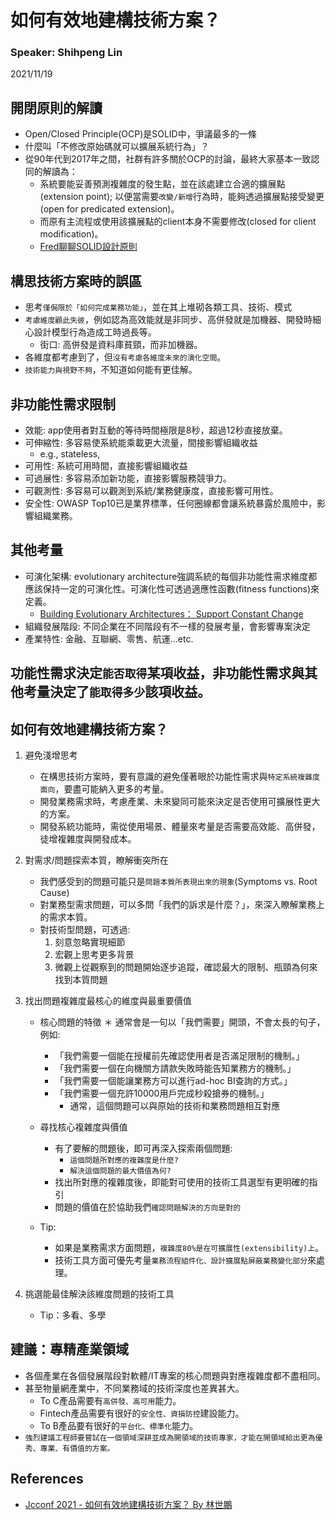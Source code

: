 # 如何有效地建構技術方案？

### Speaker: Shihpeng Lin

2021/11/19

## 開閉原則的解讀

* Open/Closed Principle(OCP)是SOLID中，爭議最多的一條
* 什麼叫「不修改原始碼就可以擴展系統行為」？
* 從90年代到2017年之間，社群有許多關於OCP的討論，最終大家基本一致認同的解讀為：
    * 系統要能妥善預測複雜度的發生點，並在該處建立合適的擴展點(extension point); 以便當需要`改變/新增`行為時，能夠透過擴展點接受變更(open for predicated extension)。
    * 而原有主流程或使用該擴展點的client本身不需要修改(closed for client modification)。
    * [Fred聊聊SOLID設計原則](https://youtu.be/e0UOuQ_lCUY)

## 構思技術方案時的誤區

* 思考`僅侷限於「如何完成業務功能」`，並在其上堆砌各類工具、技術、模式
* `考慮維度顧此失彼`，例如認為高效能就是非同步、高併發就是加機器、開發時細心設計模型行為造成工時過長等。
    * 街口: 高併發是資料庫貧頸，而非加機器。
* 各維度都考慮到了，但`沒有考慮各維度未來的演化空間`。
* `技術能力與視野不夠`，不知道如何能有更佳解。

## 非功能性需求限制

* 效能: app使用者對互動的等待時間極限是8秒，超過12秒直接放棄。
* 可伸縮性: 多容易使系統能乘載更大流量，間接影響組織收益
    * e.g., stateless,
* 可用性: 系統可用時間，直接影響組織收益
* 可過展性: 多容易添加新功能，直接影響服務競爭力。
* 可觀測性: 多容易可以觀測到系統/業務健康度，直接影響可用性。
* 安全性: OWASP Top10已是業界標準，任何圈線都會讓系統暴露於風險中，影響組織業務。

## 其他考量

* 可演化架構: evolutionary architecture強調系統的每個非功能性需求維度都應該保持一定的可演化性。可演化性可透過適應性函數(fitness functions)來定義。
    * [Building Evolutionary Architectures： Support Constant Change](https://www.amazon.com/Building-Evolutionary-Architectures-Support-Constant/dp/1491986360)
* 組織發展階段: 不同企業在不同階段有不一樣的發展考量，會影響專案決定
* 產業特性: 金融、互聯網、零售、航運...etc.

## 功能性需求決定`能否取得`某項收益，非功能性需求與其他考量決定了`能取得多少`該項收益。

## 如何有效地建構技術方案？

1. 避免淺增思考
    * 在構思技術方案時，要有意識的避免僅著眼於功能性需求與`特定系統複雜度面向`，要盡可能納入更多的考量。
    * 開發業務需求時，考慮產業、未來變同可能來決定是否使用可擴展性更大的方案。
    * 開發系統功能時，需從使用場景、體量來考量是否需要高效能、高併發，徒增複雜度與開發成本。
2. 對需求/問題探索本質，瞭解衝突所在
    * 我們感受到的問題可能只是`問題本質所表現出來的現象`(Symptoms vs. Root Cause)
    * 對業務型需求問題，可以多問「我們的訴求是什麼？」，來深入瞭解業務上的需求本質。
    * 對技術型問題，可透過:
        1. 刻意忽略實現細節
        2. 宏觀上思考更多背景
        3. 微觀上從觀察到的問題開始逐步追蹤，確認最大的限制、瓶頸為何來找到本質問題

3. 找出問題複雜度最核心的維度與最重要價值
    * 核心問題的特徵 ＊ 通常會是一句以「我們需要」開頭，不會太長的句子，例如:
        * 「我們需要一個能在授權前先確認使用者是否滿足限制的機制。」
        * 「我們需要一個在向機關方請款失敗時能告知業務方的機制。」
        * 「我們需要一個能讓業務方可以進行ad-hoc BI查詢的方式。」
        * 「我們需要一個充許10000用戶完成秒殺搶券的機制。」
            * 通常，這個問題可以與原始的技術和業務問題相互對應

    * 尋找核心複雜度與價值
        * 有了要解的問題後，即可再深入探索兩個問題:
            * `這個問題所對應的複雜度是什麼?`
            * `解決這個問題的最大價值為何?`
        * 找出所對應的複雜度後，即能對可使用的技術工具選型有更明確的指引
        * 問題的價值在於協助我們`確認問題解決的方向是對的`

    * Tip:
        * 如果是業務需求方面問題，`複雜度80%是在可擴展性(extensibility)上`。
        * 技術工具方面可優先考量`業務流程組件化、設計擴展點屏蔽業務變化部分`來處理。


4. 挑選能最佳解決該維度問題的技術工具
    * Tip：多看、多學

## 建議：專精產業領域

* 各個產業在各個發展階段對軟體/IT專案的核心問題與對應複雜度都不盡相同。
* 甚至物量網產業中，不同業務域的技術深度也差異甚大。
    * To C產品需要有`高併發、高可用`能力。
    * Fintech產品需要有很好的`安全性、資損防控`建設能力。
    * To B產品要有很好的`平台化、標準化`能力。
* `強烈建議工程師要嘗試在一個領域深耕並成為開領域的技術專家，才能在開領域給出更為優秀、專業、有價值的方案。`

## References

* [Jcconf 2021 - 如何有效地建構技術方案？ By 林世鵬](https://youtu.be/y6EFcpiEd9U)


